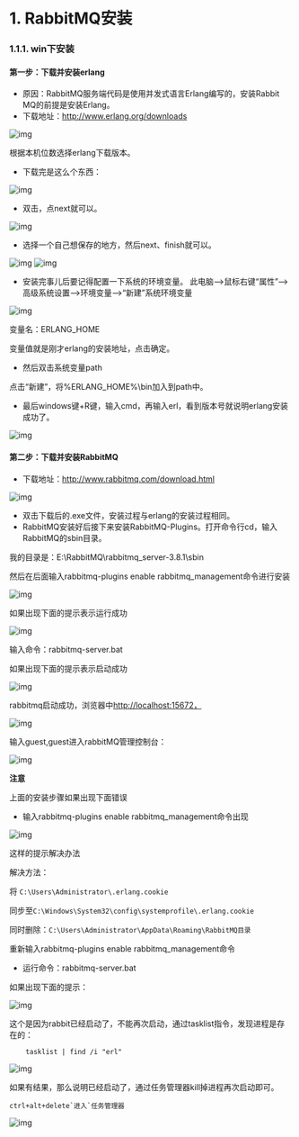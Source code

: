 # 1. RabbitMQ安装

### 1.1.1. win下安装

#### 第一步：下载并安装erlang

- 原因：RabbitMQ服务端代码是使用并发式语言Erlang编写的，安装Rabbit MQ的前提是安装Erlang。
- 下载地址：http://www.erlang.org/downloads

![img](https://s2.loli.net/2022/04/10/lwFpGNCnh1vma87.png)

根据本机位数选择erlang下载版本。

- 下载完是这么个东西：

![img](https://s2.loli.net/2022/04/10/Kk4yr1FBM3vPxZQ.png)

- 双击，点next就可以。

![img](https://s2.loli.net/2022/04/10/PXUsTuogZwJ5b9c.png)

- 选择一个自己想保存的地方，然后next、finish就可以。

![img](https://s2.loli.net/2022/04/10/OhBKdczXZG9Ros4.png) ![img](https://s2.loli.net/2022/04/10/VnF3D6PoaiM9UlA.png)

- 安装完事儿后要记得配置一下系统的环境变量。 此电脑-->鼠标右键“属性”-->高级系统设置-->环境变量-->“新建”系统环境变量

![img](https://s2.loli.net/2022/04/10/YDeUCVW2xk1uXj9.png)

变量名：ERLANG_HOME

变量值就是刚才erlang的安装地址，点击确定。

- 然后双击系统变量path

点击“新建”，将%ERLANG_HOME%\bin加入到path中。

- 最后windows键+R键，输入cmd，再输入erl，看到版本号就说明erlang安装成功了。

![img](https://s2.loli.net/2022/04/10/s7w5xQHT8Xphj6r.png)

#### 第二步：下载并安装RabbitMQ

- 下载地址：http://www.rabbitmq.com/download.html

![img](https://www.topgoer.com/static/9.3/20.png)

- 双击下载后的.exe文件，安装过程与erlang的安装过程相同。
- RabbitMQ安装好后接下来安装RabbitMQ-Plugins。打开命令行cd，输入RabbitMQ的sbin目录。

我的目录是：E:\RabbitMQ\rabbitmq_server-3.8.1\sbin

然后在后面输入rabbitmq-plugins enable rabbitmq_management命令进行安装

![img](https://www.topgoer.com/static/9.3/21.png)

如果出现下面的提示表示运行成功

![img](https://www.topgoer.com/static/9.3/23.png)

输入命令：rabbitmq-server.bat

如果出现下面的提示表示启动成功

![img](https://www.topgoer.com/static/9.3/24.png)

rabbitmq启动成功，浏览器中[http://localhost:15672，](http://localhost:15672，/)

![img](https://www.topgoer.com/static/9.3/25.png)

输入guest,guest进入rabbitMQ管理控制台：

![img](https://www.topgoer.com/static/9.3/26.png)

**注意**

上面的安装步骤如果出现下面错误

- 输入rabbitmq-plugins enable rabbitmq_management命令出现

![img](https://www.topgoer.com/static/9.3/22.png)

这样的提示解决办法

解决方法：

将 `C:\Users\Administrator\.erlang.cookie`

同步至`C:\Windows\System32\config\systemprofile\.erlang.cookie`

同时删除：`C:\Users\Administrator\AppData\Roaming\RabbitMQ目录`

重新输入rabbitmq-plugins enable rabbitmq_management命令

- 运行命令：rabbitmq-server.bat

如果出现下面的提示：

![img](https://www.topgoer.com/static/9.3/27.png)

这个是因为rabbit已经启动了，不能再次启动，通过tasklist指令，发现进程是存在的：

```
    tasklist | find /i "erl"
```

![img](https://www.topgoer.com/static/9.3/28.png)

如果有结果，那么说明已经启动了，通过任务管理器kill掉进程再次启动即可。

```
ctrl+alt+delete`进入`任务管理器
```

![img](https://www.topgoer.com/static/9.3/29.png)